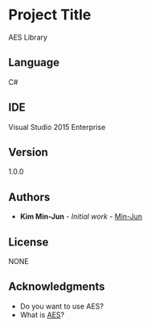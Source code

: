 # Project Title

AES Library

## Language

C#

## IDE

Visual Studio 2015 Enterprise

## Version

1.0.0

## Authors

* **Kim Min-Jun** - *Initial work* - [Min-Jun](https://github.com/mey1k)

## License

NONE

## Acknowledgments

* Do you want to use AES?
* What is [AES](https://en.wikipedia.org/wiki/Advanced_Encryption_Standard)?
